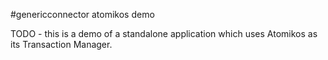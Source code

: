 #genericconnector atomikos demo

TODO - this is a demo of a standalone application which uses Atomikos as its Transaction Manager.

